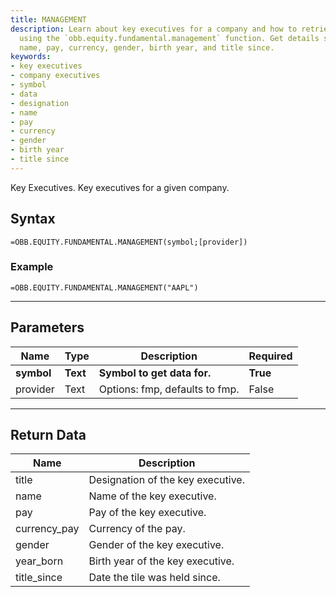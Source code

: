 ```yaml
---
title: MANAGEMENT
description: Learn about key executives for a company and how to retrieve their data
  using the `obb.equity.fundamental.management` function. Get details such as designation,
  name, pay, currency, gender, birth year, and title since.
keywords: 
- key executives
- company executives
- symbol
- data
- designation
- name
- pay
- currency
- gender
- birth year
- title since
---
```


<!-- markdownlint-disable MD041 -->

Key Executives. Key executives for a given company.

## Syntax

```excel wordwrap
=OBB.EQUITY.FUNDAMENTAL.MANAGEMENT(symbol;[provider])
```

### Example

```excel wordwrap
=OBB.EQUITY.FUNDAMENTAL.MANAGEMENT("AAPL")
```

---

## Parameters

| Name | Type | Description | Required |
| ---- | ---- | ----------- | -------- |
| **symbol** | **Text** | **Symbol to get data for.** | **True** |
| provider | Text | Options: fmp, defaults to fmp. | False |

---

## Return Data

| Name | Description |
| ---- | ----------- |
| title | Designation of the key executive.  |
| name | Name of the key executive.  |
| pay | Pay of the key executive.  |
| currency_pay | Currency of the pay.  |
| gender | Gender of the key executive.  |
| year_born | Birth year of the key executive.  |
| title_since | Date the tile was held since.  |
